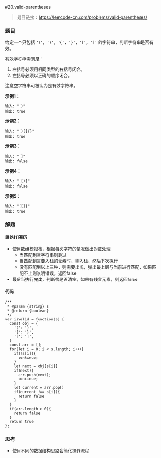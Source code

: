 #20.valid-parentheses

> 题目链接：https://leetcode-cn.com/problems/valid-parentheses/

### 题目

给定一个只包括 `'('`，`')'`，`'{'`，`'}'`，`'['`，`']'` 的字符串，判断字符串是否有效。

有效字符串需满足：

1. 左括号必须用相同类型的右括号闭合。
2. 左括号必须以正确的顺序闭合。

注意空字符串可被认为是有效字符串。

**示例1：**

```
输入: "()"
输出: true
```

 **示例2：**

```
输入: "()[]{}"
输出: true
```

 **示例3：**

```
输入: "(]"
输出: false
```

 **示例4：**

```
输入: "([)]"
输出: false
```

 **示例5：**

```
输入: "{[]}"
输出: true
```

 

### 解题

#### 思路[1]遍历

* 使用数组模拟栈，根据每次字符的情况做出对应处理
  * 当匹配到空字符串则跳过
  * 当匹配到需要入栈的元素时，则入栈，然后下次执行
  * 没有匹配到以上三种，则需要出栈，弹出最上层与当前进行匹配，如果匹配不上则说明错误，返回false
* 最后当执行完成，判断栈是否清空，如果有残留元素，则返回false

#### 代码

```
/**
 * @param {string} s
 * @return {boolean}
 */
var isValid = function(s) {
  const obj = {
    '(': ')',
    '{': '}',
    '[': ']',
  }
  const arr = [];
  for(let i = 0; i < s.length; i++){
    if(!s[i]){
      continue;
    }
    let next = obj[s[i]]
    if(next){
      arr.push(next);
      continue;
    }
    let current = arr.pop()
    if(current !== s[i]){
      return false
    }
  }
  if(arr.length > 0){
    return false
  }
  return true
};
```



### 思考

* 使用不同的数据结构思路会简化操作流程